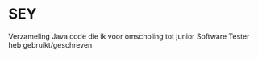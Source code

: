 # SEY
Verzameling Java code die ik voor omscholing tot junior Software Tester heb gebruikt/geschreven
